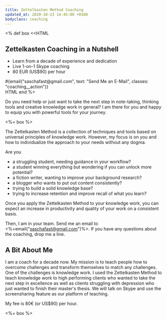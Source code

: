 ```yaml
---
title: Zettelkasten Method Coaching
updated_at: 2020-10-23 14:45:00 +0100
bodyclass: coaching
---
```


<%
def box
<<HTML
<aside class="coaching__tldr">
  <h2>Zettelkasten Coaching in&nbsp;a&nbsp;Nutshell</h2>
  <ul>
    <li>Learn from a decade of experience and dedication</li>
    <li>Live 1-on-1 Skype coaching</li>
    <li>80 EUR (US$90) per hour</li>
  </ul>
  <div class="coaching__action-container">
    #{email("saschafast@gmail.com", text: "Send Me an E-Mail", classes: "coaching__action")}
  </div>
</aside>
HTML
end
%>

Do you need help or just want to take the next step in note-taking, thinking tools and creative knowledge work in general? I am there for you and happy to equip you with powerful tools for your journey.

<%= box %>

The Zettelkasten Method is a collection of techniques and tools based on universal principles of knowledge work. However, my focus is on you and how to individualize the approach to your needs without any dogma.

Are you

- a struggling student, needing guidance in your workflow?
- a student winning everything but wondering if you can unlock more potential?
- a fiction writer, wanting to improve your background research?
- a blogger who wants to put out content consistently?
- trying to build a solid knowledge base?
- trying to increase retention and improve recall of what you learn?

Once you apply the Zettelkasten Method to your knowledge work, you can expect an increase in productivity and quality of your work on a consistent basis.

Then, I am in your team. Send me an email to <%=email("saschafast@gmail.com")%>. If you have any questions about the coaching, drop me a line.

## A Bit About Me

I am a coach for a decade now. My mission is to teach people how to overcome challenges and transform themselves to match any challenges. One of the challenges is knowledge work. I used the Zettelkasten Method to teach knowledge work to high performing clients who wanted to take the next step in excellence as well as clients struggling with depression who just wanted to finish their master's thesis. We will talk on Skype and use the screensharing feature as our platform of teaching.

My fee is 80€ (or US$90) per hour.

<%= box %>
